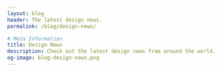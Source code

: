 ```yaml
---
layout: blog
header: The latest design news.
permalink: /blog/design-news/

# Meta Information
title: Design News
description: Check out the latest design news from around the world.
og-image: blog-design-news.png
---
```


